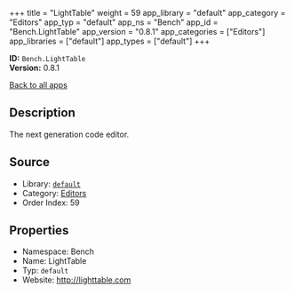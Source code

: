 ﻿+++
title = "LightTable"
weight = 59
app_library = "default"
app_category = "Editors"
app_typ = "default"
app_ns = "Bench"
app_id = "Bench.LightTable"
app_version = "0.8.1"
app_categories = ["Editors"]
app_libraries = ["default"]
app_types = ["default"]
+++

**ID:** `Bench.LightTable`  
**Version:** 0.8.1  
<!--more-->

[Back to all apps](/apps/)

## Description
The next generation code editor.

## Source

* Library: [`default`](/app_libraries/default)
* Category: [Editors](/app_categories/editors)
* Order Index: 59

## Properties

* Namespace: Bench
* Name: LightTable
* Typ: `default`
* Website: <http://lighttable.com>

